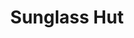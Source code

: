 ---
title: "Sunglass Hut"
url: /tigard/sunglass-hut-southwest-washington-square-road/
shop: Optiker
---